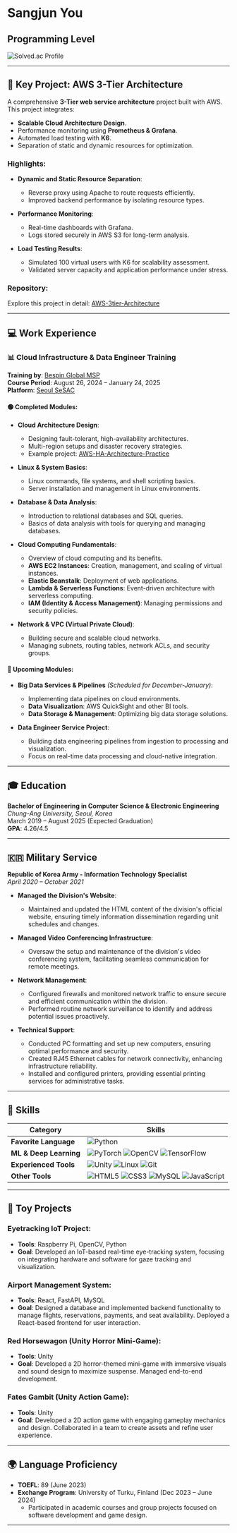 # Sangjun You

## Programming Level
![Solved.ac Profile](http://mazassumnida.wtf/api/v2/generate_badge?boj=ysjun5656)

---

## 🎯 Key Project: AWS 3-Tier Architecture

A comprehensive **3-Tier web service architecture** project built with AWS. This project integrates:
- **Scalable Cloud Architecture Design**.
- Performance monitoring using **Prometheus & Grafana**.
- Automated load testing with **K6**.
- Separation of static and dynamic resources for optimization.

### Highlights:

- **Dynamic and Static Resource Separation**:
  - Reverse proxy using Apache to route requests efficiently.
  - Improved backend performance by isolating resource types.

- **Performance Monitoring**:
  - Real-time dashboards with Grafana.
  - Logs stored securely in AWS S3 for long-term analysis.

- **Load Testing Results**:
  - Simulated 100 virtual users with K6 for scalability assessment.
  - Validated server capacity and application performance under stress.

### Repository:
Explore this project in detail:
[AWS-3tier-Architecture](https://github.com/SangjunRyu/AWS-3tier-Architecture)

---

## 💻 Work Experience

### 📊 Cloud Infrastructure & Data Engineer Training

**Training by**: [Bespin Global MSP](https://www.bespinglobal.com/)  
**Course Period**: August 26, 2024 – January 24, 2025  
**Platform**: [Seoul SeSAC](https://sesac.seoul.kr/course/active/detail.do)

#### 🟢 Completed Modules:
- **Cloud Architecture Design**:
  - Designing fault-tolerant, high-availability architectures.
  - Multi-region setups and disaster recovery strategies.
  - Example project: [AWS-HA-Architecture-Practice](https://github.com/SangjunRyu/AWS-HA-architecture-practice)

- **Linux & System Basics**:
  - Linux commands, file systems, and shell scripting basics.
  - Server installation and management in Linux environments.

- **Database & Data Analysis**:
  - Introduction to relational databases and SQL queries.
  - Basics of data analysis with tools for querying and managing databases.

- **Cloud Computing Fundamentals**:
  - Overview of cloud computing and its benefits.
  - **AWS EC2 Instances**: Creation, management, and scaling of virtual instances.
  - **Elastic Beanstalk**: Deployment of web applications.
  - **Lambda & Serverless Functions**: Event-driven architecture with serverless computing.
  - **IAM (Identity & Access Management)**: Managing permissions and security policies.

- **Network & VPC (Virtual Private Cloud)**:
  - Building secure and scalable cloud networks.
  - Managing subnets, routing tables, network ACLs, and security groups.

#### 🔵 Upcoming Modules:
- **Big Data Services & Pipelines** *(Scheduled for December-January)*:
  - Implementing data pipelines on cloud environments.
  - **Data Visualization**: AWS QuickSight and other BI tools.
  - **Data Storage & Management**: Optimizing big data storage solutions.

- **Data Engineer Service Project**:
  - Building data engineering pipelines from ingestion to processing and visualization.
  - Focus on real-time data processing and cloud-native integration.

---

## 🎓 Education

**Bachelor of Engineering in Computer Science & Electronic Engineering**  
*Chung-Ang University, Seoul, Korea*  
March 2019 – August 2025 (Expected Graduation)  
**GPA**: 4.26/4.5

---

## 🇰🇷 Military Service

**Republic of Korea Army - Information Technology Specialist**  
*April 2020 – October 2021*

- **Managed the Division's Website**:  
  - Maintained and updated the HTML content of the division's official website, ensuring timely information dissemination regarding unit schedules and changes.

- **Managed Video Conferencing Infrastructure**:  
  - Oversaw the setup and maintenance of the division's video conferencing system, facilitating seamless communication for remote meetings.

- **Network Management**:  
  - Configured firewalls and monitored network traffic to ensure secure and efficient communication within the division.
  - Performed routine network surveillance to identify and address potential issues proactively.

- **Technical Support**:  
  - Conducted PC formatting and set up new computers, ensuring optimal performance and security.
  - Created RJ45 Ethernet cables for network connectivity, enhancing infrastructure reliability.
  - Installed and configured printers, providing essential printing services for administrative tasks.

---

## 💪 Skills

| **Category**          | **Skills**                                                                                                                                                                                                                  |
|-----------------------|----------------------------------------------------------------------------------------------------------------------------------------------------------------------------------------------------------------------------|
| **Favorite Language**  | ![Python](https://img.shields.io/badge/Python-3776AB.svg?&style=for-the-badge&logo=Python&logoColor=white)                                                                                                                 |
| **ML & Deep Learning** | ![PyTorch](https://img.shields.io/badge/PyTorch-EE4C2C?style=for-the-badge&logo=PyTorch&logoColor=white) ![OpenCV](https://img.shields.io/badge/opencv-5C3EE8?style=for-the-badge&logo=opencv&logoColor=black) ![TensorFlow](https://img.shields.io/badge/TensorFlow-FF6F00?style=for-the-badge&logo=TensorFlow&logoColor=white) |
| **Experienced Tools** | ![Unity](https://img.shields.io/badge/unity-FFFFFF?style=for-the-badge&logo=unity&logoColor=white) ![Linux](https://img.shields.io/badge/linux-FCC624?style=for-the-badge&logo=linux&logoColor=black) ![Git](https://img.shields.io/badge/git-F05032?style=for-the-badge&logo=git&logoColor=white)   |
| **Other Tools**        | ![HTML5](https://img.shields.io/badge/HTML5-E34F26.svg?&style=for-the-badge&logo=HTML5&logoColor=white) ![CSS3](https://img.shields.io/badge/CSS3-1572B6.svg?&style=for-the-badge&logo=CSS3&logoColor=white) ![MySQL](https://img.shields.io/badge/MySQL-4479A1.svg?&style=for-the-badge&logo=MySQL&logoColor=white) ![JavaScript](https://img.shields.io/badge/JavaScript-F7DF1E.svg?&style=for-the-badge&logo=JavaScript&logoColor=white) |

---

## 🚂 Toy Projects

### **Eyetracking IoT Project**:
- **Tools**: Raspberry Pi, OpenCV, Python
- **Goal**: Developed an IoT-based real-time eye-tracking system, focusing on integrating hardware and software for gaze tracking and visualization.

### **Airport Management System**:
- **Tools**: React, FastAPI, MySQL
- **Goal**: Designed a database and implemented backend functionality to manage flights, reservations, payments, and seat availability. Deployed a React-based frontend for user interaction.

### **Red Horsewagon (Unity Horror Mini-Game)**:
- **Tools**: Unity
- **Goal**: Developed a 2D horror-themed mini-game with immersive visuals and sound design to maximize suspense. Managed end-to-end development.

### **Fates Gambit (Unity Action Game)**:
- **Tools**: Unity
- **Goal**: Developed a 2D action game with engaging gameplay mechanics and design. Collaborated in a team to create assets and refine user experience.

---

## 🌍 Language Proficiency

- **TOEFL**: 89 (June 2023)
- **Exchange Program**: University of Turku, Finland (Dec 2023 – June 2024)
  - Participated in academic courses and group projects focused on software development and game design.

---
